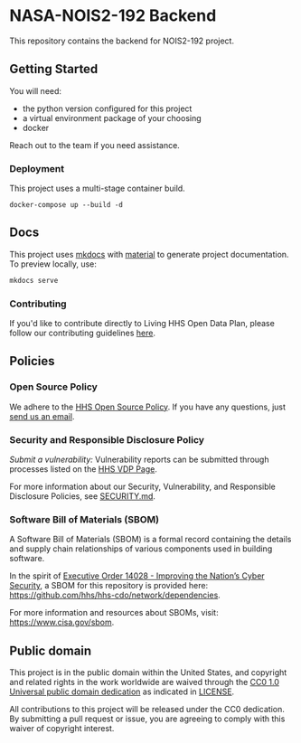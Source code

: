 # NASA-NOIS2-192 Backend
This repository contains the backend for NOIS2-192 project.

## Getting Started
You will need:
- the python version configured for this project
- a virtual environment package of your choosing
- docker

Reach out to the team if you need assistance.


### Deployment
This project uses a multi-stage container build.

`docker-compose up --build -d` 

## Docs
This project uses [mkdocs](https://www.mkdocs.org/) with [material](https://squidfunk.github.io/mkdocs-material/) to
generate project documentation. To preview locally, use:
```bash
mkdocs serve
```

### Contributing

If you'd like to contribute directly to Living HHS Open Data Plan, please follow our contributing guidelines [here](CONTRIBUTING.md).

## Policies

### Open Source Policy

We adhere to the [HHS Open Source
Policy](https://www.hhs.gov/sites/default/files/hhs-open-gov-plan-v4-2016.pdf). If you have any
questions, just [send us an email](mailto:cdo@hhs.gov).

### Security and Responsible Disclosure Policy

_Submit a vulnerability:_ Vulnerability reports can be submitted through processes listed on the [HHS VDP Page](https://www.hhs.gov/vulnerability-disclosure-policy/index.html). 

For more information about our Security, Vulnerability, and Responsible Disclosure Policies, see [SECURITY.md](SECURITY.md).

### Software Bill of Materials (SBOM)

A Software Bill of Materials (SBOM) is a formal record containing the details and supply chain relationships of various components used in building software.

In the spirit of [Executive Order 14028 - Improving the Nation’s Cyber Security](https://www.gsa.gov/technology/it-contract-vehicles-and-purchasing-programs/information-technology-category/it-security/executive-order-14028), a SBOM for this repository is provided here: https://github.com/hhs/hhs-cdo/network/dependencies.

For more information and resources about SBOMs, visit: https://www.cisa.gov/sbom.

## Public domain

This project is in the public domain within the United States, and copyright and related rights in the work worldwide are waived through the [CC0 1.0 Universal public domain dedication](https://creativecommons.org/publicdomain/zero/1.0/) as indicated in [LICENSE](LICENSE).

All contributions to this project will be released under the CC0 dedication. By submitting a pull request or issue, you are agreeing to comply with this waiver of copyright interest.